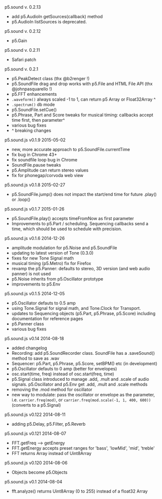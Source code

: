 p5.sound v. 0.2.13
- add p5.AudioIn getSources(callback) method
- p5.AudioIn listSources is deprecated.

p5.sound v. 0.2.12
- p5.Gain

p5.sound v. 0.2.11
- Safari patch

p5.sound v. 0.2.1

- p5.PeakDetect class (thx @b2renger !)
- p5.SoundFile drag and drop works with p5.File and HTML File API (thx @johnpasquarello !)
- p5.FFT enhancements
- ``.waveform()`` always scaled -1 to 1, can return p5 Array or Float32Array ^
- ``.spectrum()`` db mode
- p5.SoundFile.setCue()
- p5.Phrase, Part and Score tweaks for musical timing: callbacks accept time first, then parameter^
- various bug fixes
-  ^ breaking changes

p5.sound.js v0.1.9 2015-05-02
- new, more accurate approach to p5.SoundFile.currentTime
- fix bug in Chrome 43+
- fix soundfile loop bug in Chrome
- SoundFile.pause tweaks
- p5.Amplitude can return stereo values
- fix for phonegap/corvoda web view

p5.sound.js v0.1.8 2015-02-27
- p5.SoundFile.jump() does not impact the start/end time for future .play() or .loop()

p5.sound.js v0.1.7 2015-01-26
- p5.SoundFile.play() accepts timeFromNow as first parameter
- Improvements to p5.Part / scheduling. Sequencing callbacks send a time, which should be used to schedule with precision.

p5.sound.js v0.1.6 2014-12-26
- amplitude modulation for p5.Noise and p5.SoundFile
- updating to latest version of Tone (0.3.0)
- fixes for new Tone Signal math
- musical timing (p5.Metro) fix for Firefox
- revamp the p5.Panner: defaults to stereo, 3D version (and web audio panner) is not used
- p5.Noise inherits from p5.Oscillator prototype
- improvements to p5.Env

p5.sound.js v0.1.5 2014-12-05
- p5.Oscillator defauts to 0.5 amp
- using Tone.Signal for signal math, and Tone.Clock for Transport. 
- updates to Sequencing objects (p5.Part, p5.Phrase, p5.Score) including documentation for reference pages
- p5.Panner class
- various bug fixes


p5.sound.js v0.14 2014-08-18
- added changelog
- Recording: add p5.SoundRecorder class. SoundFile has a .saveSound() method to save as .wav
- Sequencer: p5.Part, p5.Phrase, p5.Score, setBPM() etc (in development)
- p5.Oscillator defauts to 0 amp (better for envelopes)
- osc.start(time, freq) instead of osc.start(freq, time)
- p5.Signal class introduced to manage .add, .mult and .scale of audio signals. p5.Oscillator and p5.Env get .add, .mult and .scale methods
- removing the .mod method for oscillator
- new way to modulate: pass the oscillator or envelope as the parameter, i.e. ```carrier.freq(mod)```, or ```carrier.freq(mod.scale(-1, 1, 400, 600))``` (converts to a p5.Signal)

p5.sound.js v0.122 2014-08-11
- adding p5.Delay, p5.Filter, p5.Reverb

p5.sound.js v0.121 2014-08-07
- FFT.getFreq --> getEnergy
- FFT.getEnergy accepts preset ranges for 'bass', 'lowMid', 'mid', 'treble'
- FFT returns Array instead of Uint8Array

p5.sound.js v0.120 2014-08-06
- Objects become p5.Objects

p5.sound.js v0.1 2014-08-04
- fft.analyze() returns Uint8Array (0 to 255) instead of a float32 Array
